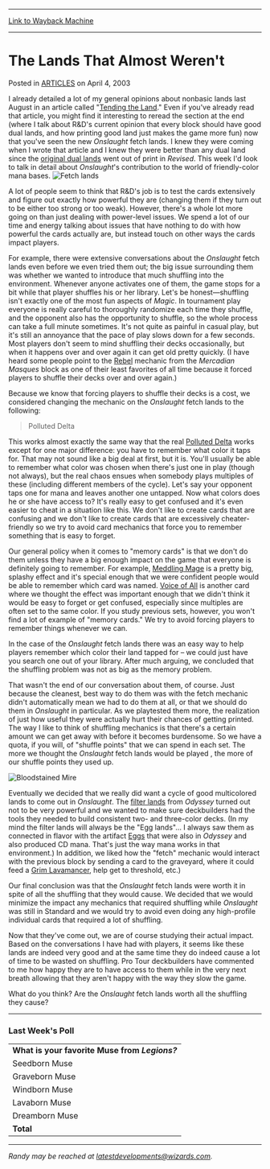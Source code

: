 
---
[Link to Wayback Machine](https://web.archive.org/web/20150912195951/http://magic.wizards.com/en/articles/archive/lands-almost-werent-2003-04-04)

[_metadata_:description]:- "I already detailed a lot of my general opinions about nonbasic lands last August in an article called `Tending the Land.` Even if you've already read that article, you might find it interesting to reread the section at the end (where I talk about R&D's current opinion that every block should have good dual lands, and how printing good land just makes the game more fun) now that you've seen the new Onslaught fetch lands."
[_metadata_:generator]:- "Drupal 7 (http://drupal.org)"
[_metadata_:node]:- "287941"
[_metadata_:publish_date]:- "2003-04-04"
[_metadata_:source]:- "div-main-content"
[_metadata_:title]:- "The Lands That Almost Weren't"
[_metadata_:wayback_capture_timestamp]:- "2015-09-12 19:59:51"
[_metadata_:wayback_raw_url]:- "https://web.archive.org/web/20150912195951id_/http://magic.wizards.com/en/articles/archive/lands-almost-werent-2003-04-04"
[_metadata_:wayback_url]:- "http://magic.wizards.com/en/articles/archive/lands-almost-werent-2003-04-04"
---


The Lands That Almost Weren't
=============================



 Posted in [ARTICLES](/en/articles)
 on April 4, 2003 









I already detailed a lot of my general opinions about nonbasic lands last August in an article called "[Tending the Land](http://archive.wizards.com/Magic/Magazine/Article.aspx?x=mtgcom/daily/rb31)." Even if you've already read that article, you might find it interesting to reread the section at the end (where I talk about R&D's current opinion that every block should have good dual lands, and how printing good land just makes the game more fun) now that you've seen the new *Onslaught* fetch lands. I knew they were coming when I wrote that article and I knew they were better than any dual land since the [original dual lands](http://gatherer.wizards.com/Pages/Card/Details.aspx?multiverseid=383049) went out of print in *Revised*. This week I'd look to talk in detail about *Onslaught*'s contribution to the world of friendly-color mana bases. ![Fetch lands](https://media.wizards.com/legacy/global/images/mtgcom_daily_rb65_pic1_en.jpg)


A lot of people seem to think that R&D's job is to test the cards extensively and figure out exactly how powerful they are (changing them if they turn out to be either too strong or too weak). However, there's a whole lot more going on than just dealing with power-level issues. We spend a lot of our time and energy talking about issues that have nothing to do with how powerful the cards actually are, but instead touch on other ways the cards impact players.


For example, there were extensive conversations about the *Onslaught* fetch lands even before we even tried them out; the big issue surrounding them was whether we wanted to introduce that much shuffling into the environment. Whenever anyone activates one of them, the game stops for a bit while that player shuffles his or her library. Let's be honest—shuffling isn't exactly one of the most fun aspects of *Magic*. In tournament play everyone is really careful to thoroughly randomize each time they shuffle, and the opponent also has the opportunity to shuffle, so the whole process can take a full minute sometimes. It's not quite as painful in casual play, but it's still an annoyance that the pace of play slows down for a few seconds. Most players don't seem to mind shuffling their decks occasionally, but when it happens over and over again it can get old pretty quickly. (I have heard some people point to the [Rebel](http://gatherer.wizards.com/Pages/Card/Details.aspx?multiverseid=21251) mechanic from the *Mercadian Masques* block as one of their least favorites of all time because it forced players to shuffle their decks over and over again.)


Because we know that forcing players to shuffle their decks is a cost, we considered changing the mechanic on the *Onslaught* fetch lands to the following:



> 
> Polluted Delta  
> 
> 
> 
> 


This works almost exactly the same way that the real [Polluted Delta](http://gatherer.wizards.com/Pages/Card/Details.aspx?name=Polluted+Delta) works except for one major difference: you have to remember what color it taps for. That may not sound like a big deal at first, but it is. You'll usually be able to remember what color was chosen when there's just one in play (though not always), but the real chaos ensues when somebody plays multiples of these (including different members of the cycle). Let's say your opponent taps one for mana and leaves another one untapped. Now what colors does he or she have access to? It's really easy to get confused and it's even easier to cheat in a situation like this. We don't like to create cards that are confusing and we don't like to create cards that are excessively cheater-friendly so we try to avoid card mechanics that force you to remember something that is easy to forget.


Our general policy when it comes to "memory cards" is that we don't do them unless they have a big enough impact on the game that everyone is definitely going to remember. For example, [Meddling Mage](http://gatherer.wizards.com/Pages/Card/Details.aspx?name=Meddling+Mage) is a pretty big, splashy effect and it's special enough that we were confident people would be able to remember which card was named. [Voice of All](http://gatherer.wizards.com/Pages/Card/Details.aspx?name=Voice+of+All) is another card where we thought the effect was important enough that we didn't think it would be easy to forget or get confused, especially since multiples are often set to the same color. If you study previous sets, however, you won't find a lot of example of "memory cards." We try to avoid forcing players to remember things whenever we can.


In the case of the *Onslaught* fetch lands there was an easy way to help players remember which color their land tapped for – we could just have you search one out of your library. After much arguing, we concluded that the shuffling problem was not as big as the memory problem.


That wasn't the end of our conversation about them, of course. Just because the cleanest, best way to do them was with the fetch mechanic didn't automatically mean we had to do them at all, or that we should do them in *Onslaught* in particular. As we playtested them more, the realization of just how useful they were actually hurt their chances of getting printed. The way I like to think of shuffling mechanics is that there's a certain amount we can get away with before it becomes burdensome. So we have a quota, if you will, of "shuffle points" that we can spend in each set. The more we thought the *Onslaught* fetch lands would be played , the more of our shuffle points they used up.


![Bloodstained Mire](https://media.wizards.com/legacy/global/images/mtgcom_daily_rb65_pic2_en.jpg)


Eventually we decided that we really did want a cycle of good multicolored lands to come out in *Onslaught*. The [filter lands](http://gatherer.wizards.com/Pages/Card/Details.aspx?multiverseid=29793) from *Odyssey* turned out not to be very powerful and we wanted to make sure deckbuilders had the tools they needed to build consistent two- and three-color decks. (In my mind the filter lands will always be the "Egg lands"… I always saw them as connected in flavor with the artifact [Eggs](http://gatherer.wizards.com/Pages/Card/Details.aspx?name=Eggs+) that were also in *Odyssey* and also produced CD mana. That's just the way mana works in that environment.) In addition, we liked how the "fetch" mechanic would interact with the previous block by sending a card to the graveyard, where it could feed a [Grim Lavamancer](http://gatherer.wizards.com/Pages/Card/Details.aspx?name=Grim+Lavamancer), help get to threshold, etc.)


Our final conclusion was that the *Onslaught* fetch lands were worth it in spite of all the shuffling that they would cause. We decided that we would minimize the impact any mechanics that required shuffling while *Onslaught* was still in Standard and we would try to avoid even doing any high-profile individual cards that required a lot of shuffling.


Now that they've come out, we are of course studying their actual impact. Based on the conversations I have had with players, it seems like these lands are indeed very good and at the same time they do indeed cause a lot of time to be wasted on shuffling. Pro Tour deckbuilders have commented to me how happy they are to have access to them while in the very next breath allowing that they aren't happy with the way they slow the game.


What do you think? Are the *Onslaught* fetch lands worth all the shuffling they cause?




---

### Last Week's Poll




|  |
| --- |
| **What is your favorite Muse from *Legions?*** |
| Seedborn Muse | 6421 | 50.4% |
| Graveborn Muse | 2193 | 17.2% |
| Windborn Muse | 1990 | 15.6% |
| Lavaborn Muse | 1087 | 8.5% |
| Dreamborn Muse | 1047 | 8.2% |
| **Total** | **12738** | **100.0%** |



---

*Randy may be reached at latestdevelopments@wizards.com.*







